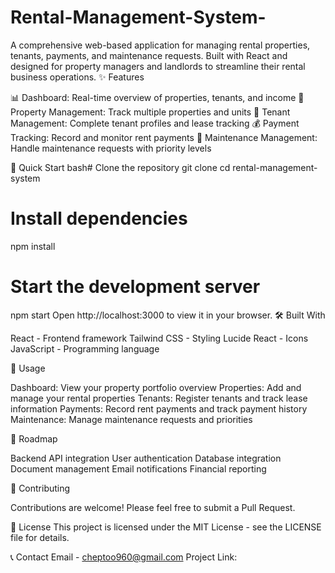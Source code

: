 # Rental-Management-System-
A comprehensive web-based application for managing rental properties, tenants, payments, and maintenance requests. Built with React and designed for property managers and landlords to streamline their rental business operations.
✨ Features

📊 Dashboard: Real-time overview of properties, tenants, and income
🏢 Property Management: Track multiple properties and units
👥 Tenant Management: Complete tenant profiles and lease tracking
💰 Payment Tracking: Record and monitor rent payments
🔧 Maintenance Management: Handle maintenance requests with priority levels

🚀 Quick Start
bash# Clone the repository
git clone 
cd rental-management-system

# Install dependencies
npm install

# Start the development server
npm start
Open http://localhost:3000 to view it in your browser.
🛠️ Built With

React - Frontend framework
Tailwind CSS - Styling
Lucide React - Icons
JavaScript - Programming language

📱 Usage

Dashboard: View your property portfolio overview
Properties: Add and manage your rental properties
Tenants: Register tenants and track lease information
Payments: Record rent payments and track payment history
Maintenance: Manage maintenance requests and priorities

🔮 Roadmap

 Backend API integration
 User authentication
 Database integration
 Document management
 Email notifications
 Financial reporting

🤝 Contributing

Contributions are welcome! Please feel free to submit a Pull Request.

📄 License
This project is licensed under the MIT License - see the LICENSE file for details.

📞 Contact
Email - cheptoo960@gmail.com
Project Link: 
